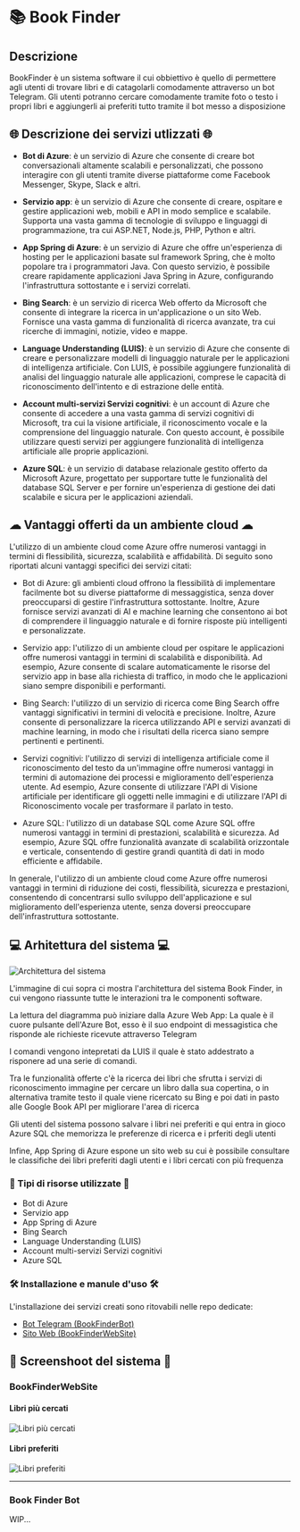 # 📚 Book Finder

## Descrizione
BookFinder è un sistema software il cui obbiettivo è quello di permettere agli utenti di trovare libri e di catagolarli comodamente attraverso un bot Telegram. Gli utenti potranno cercare comodamente tramite foto o testo i propri libri e aggiungerli ai preferiti tutto tramite il bot messo a disposizione

## 🌐 Descrizione dei servizi utlizzati 🌐

- **Bot di Azure**: è un servizio di Azure che consente di creare bot conversazionali altamente scalabili e personalizzati, che possono interagire con gli utenti tramite diverse piattaforme come Facebook Messenger, Skype, Slack e altri.

- **Servizio app**: è un servizio di Azure che consente di creare, ospitare e gestire applicazioni web, mobili e API in modo semplice e scalabile. Supporta una vasta gamma di tecnologie di sviluppo e linguaggi di programmazione, tra cui ASP.NET, Node.js, PHP, Python e altri.

- **App Spring di Azure**: è un servizio di Azure che offre un'esperienza di hosting per le applicazioni basate sul framework Spring, che è molto popolare tra i programmatori Java. Con questo servizio, è possibile creare rapidamente applicazioni Java Spring in Azure, configurando l'infrastruttura sottostante e i servizi correlati.

- **Bing Search**: è un servizio di ricerca Web offerto da Microsoft che consente di integrare la ricerca in un'applicazione o un sito Web. Fornisce una vasta gamma di funzionalità di ricerca avanzate, tra cui ricerche di immagini, notizie, video e mappe.

- **Language Understanding (LUIS)**: è un servizio di Azure che consente di creare e personalizzare modelli di linguaggio naturale per le applicazioni di intelligenza artificiale. Con LUIS, è possibile aggiungere funzionalità di analisi del linguaggio naturale alle applicazioni, comprese le capacità di riconoscimento dell'intento e di estrazione delle entità.

- **Account multi-servizi Servizi cognitivi**: è un account di Azure che consente di accedere a una vasta gamma di servizi cognitivi di Microsoft, tra cui la visione artificiale, il riconoscimento vocale e la comprensione del linguaggio naturale. Con questo account, è possibile utilizzare questi servizi per aggiungere funzionalità di intelligenza artificiale alle proprie applicazioni.

- **Azure SQL**: è un servizio di database relazionale gestito offerto da Microsoft Azure, progettato per supportare tutte le funzionalità del database SQL Server e per fornire un'esperienza di gestione dei dati scalabile e sicura per le applicazioni aziendali.


## ☁ Vantaggi offerti da un ambiente cloud ☁

L'utilizzo di un ambiente cloud come Azure offre numerosi vantaggi in termini di flessibilità, sicurezza, scalabilità e affidabilità. Di seguito sono riportati alcuni vantaggi specifici dei servizi citati:

- Bot di Azure: gli ambienti cloud offrono la flessibilità di implementare facilmente bot su diverse piattaforme di messaggistica, senza dover preoccuparsi di gestire l'infrastruttura sottostante. Inoltre, Azure fornisce servizi avanzati di AI e machine learning che consentono ai bot di comprendere il linguaggio naturale e di fornire risposte più intelligenti e personalizzate.

- Servizio app: l'utilizzo di un ambiente cloud per ospitare le applicazioni offre numerosi vantaggi in termini di scalabilità e disponibilità. Ad esempio, Azure consente di scalare automaticamente le risorse del servizio app in base alla richiesta di traffico, in modo che le applicazioni siano sempre disponibili e performanti.

- Bing Search: l'utilizzo di un servizio di ricerca come Bing Search offre vantaggi significativi in termini di velocità e precisione. Inoltre, Azure consente di personalizzare la ricerca utilizzando API e servizi avanzati di machine learning, in modo che i risultati della ricerca siano sempre pertinenti e pertinenti.

- Servizi cognitivi: l'utilizzo di servizi di intelligenza artificiale come il riconoscimento del testo da un'immagine offre numerosi vantaggi in termini di automazione dei processi e miglioramento dell'esperienza utente. Ad esempio, Azure consente di utilizzare l'API di Visione artificiale per identificare gli oggetti nelle immagini e di utilizzare l'API di Riconoscimento vocale per trasformare il parlato in testo.

- Azure SQL: l'utilizzo di un database SQL come Azure SQL offre numerosi vantaggi in termini di prestazioni, scalabilità e sicurezza. Ad esempio, Azure SQL offre funzionalità avanzate di scalabilità orizzontale e verticale, consentendo di gestire grandi quantità di dati in modo efficiente e affidabile.

In generale, l'utilizzo di un ambiente cloud come Azure offre numerosi vantaggi in termini di riduzione dei costi, flessibilità, sicurezza e prestazioni, consentendo di concentrarsi sullo sviluppo dell'applicazione e sul miglioramento dell'esperienza utente, senza doversi preoccupare dell'infrastruttura sottostante.

## 💻 Arhitettura del sistema 💻 

![Architettura del sistema](../../image/architettura.png)

L'immagine di cui sopra ci mostra l'architettura del sistema Book Finder, in cui vengono riassunte tutte le interazioni tra le componenti software.

La lettura del diagramma può iniziare dalla Azure Web App: La quale è il cuore pulsante dell'Azure Bot, esso è il suo endpoint di messagistica che risponde ale richieste ricevute attraverso Telegram

I comandi vengono intepretati da LUIS il quale è stato addestrato a risponere ad una serie di comandi.

Tra le funzionalità offerte c'è la ricerca dei libri che sfrutta i servizi di riconoscimento immagine per cercare un libro dalla sua copertina, o in alternativa tramite testo il quale viene ricercato su Bing e poi dati in pasto alle Google Book API per migliorare l'area di ricerca

Gli utenti del sistema possono salvare i libri nei preferiti e qui entra in gioco Azure SQL che memorizza le preferenze di ricerca e i prferiti degli utenti

Infine, App Spring di Azure espone un sito web su cui è possibile consultare le classifiche dei libri preferiti dagli utenti e i libri cercati con più frequenza


### 🔎 Tipi di risorse utilizzate 🔎
- Bot di Azure
- Servizio app
- App Spring di Azure
- Bing Search
- Language Understanding (LUIS)
- Account multi-servizi Servizi cognitivi
- Azure SQL

### 🛠 Installazione e manule d'uso 🛠

L'installazione dei servizi creati sono ritovabili nelle repo dedicate:

- [Bot Telegram (BookFinderBot)](https://github.com/BookManagerProject/BookFinderBot)
- [Sito Web (BookFinderWebSite)](https://github.com/BookManagerProject/BookFinderWebsite)

## 📸 Screenshoot del sistema 📸

### BookFinderWebSite
#### Libri più cercati
![Libri più cercati](../../image/libri_più_cercati.png)
#### Libri preferiti
![Libri preferiti](../../main/image/image/libri_preferiti.png)
* **
### Book Finder Bot

WIP...
